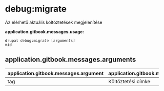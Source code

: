 # debug:migrate
Az elérhető aktuális költöztetések megjelenítése

**application.gitbook.messages.usage:**
```
drupal debug:migrate [arguments]
mid
```

## application.gitbook.messages.arguments
application.gitbook.messages.argument | application.gitbook.messages.details
---------|-------------
tag | Költöztetési címke

